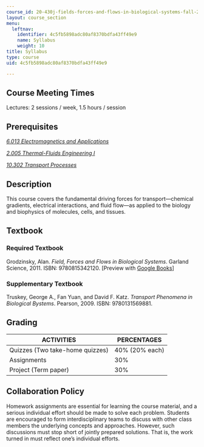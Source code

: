 ```yaml
---
course_id: 20-430j-fields-forces-and-flows-in-biological-systems-fall-2015
layout: course_section
menu:
  leftnav:
    identifier: 4c5fb5898adc80af8370bdfa43ff49e9
    name: Syllabus
    weight: 10
title: Syllabus
type: course
uid: 4c5fb5898adc80af8370bdfa43ff49e9

---
```


Course Meeting Times
--------------------

Lectures: 2 sessions / week, 1.5 hours / session

Prerequisites
-------------

[_6.013 Electromagnetics and Applications_](/courses/6-013-electromagnetics-and-applications-spring-2009)

[_2.005 Thermal-Fluids Engineering I_](http://student.mit.edu/catalog/m2a.html#2.005)

[_10.302 Transport Processes_](/courses/10-302-transport-processes-fall-2004)

Description
-----------

This course covers the fundamental driving forces for transport—chemical gradients, electrical interactions, and fluid flow—as applied to the biology and biophysics of molecules, cells, and tissues.

Textbook
--------

### Required Textbook

Grodzinsky, Alan. _Field, Forces and Flows in Biological Systems_. Garland Science, 2011. ISBN: 9780815342120. \[Preview with [Google Books](http://books.google.com/books?id=lCoWBAAAQBAJ&pg=PAfrontcover)\]

### Supplementary Textbook

Truskey, George A., Fan Yuan, and David F. Katz. _Transport Phenomena in Biological Bystems_. Pearson, 2009. ISBN: 9780131569881.

Grading
-------

| ACTIVITIES | PERCENTAGES |
| --- | --- |
| Quizzes (Two take-home quizzes) | 40% (20% each) |
| Assignments | 30% |
| Project (Term paper) | 30% 

Collaboration Policy
--------------------

Homework assignments are essential for learning the course material, and a serious individual effort should be made to solve each problem. Students are encouraged to form interdisciplinary teams to discuss with other class members the underlying concepts and approaches. However, such discussions must stop short of jointly prepared solutions. That is, the work turned in must reflect one’s individual efforts.
